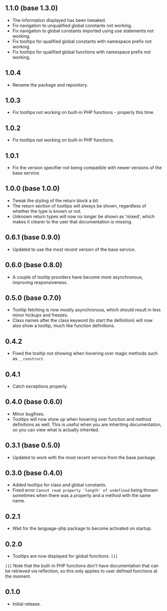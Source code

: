 ## 1.1.0 (base 1.3.0)
* The information displayed has been tweaked.
* Fix navigation to unqualified global constants not working.
* Fix navigation to global constants imported using use statements not working.
* Fix tooltips for qualified global constants with namespace prefix not working.
* Fix tooltips for qualified global functions with namespace prefix not working.

## 1.0.4
* Rename the package and repository.

## 1.0.3
* Fix tooltips not working on built-in PHP functions - properly this time.

## 1.0.2
* Fix tooltips not working on built-in PHP functions.

## 1.0.1
* Fix the version specifier not being compatible with newer versions of the base service.

## 1.0.0 (base 1.0.0)
* Tweak the styling of the return block a bit.
* The return section of tooltips will always be shown, regardless of whether the type is known or not.
* Unknown return types will now no longer be shown as 'mixed', which makes it clearer to the user that documentation is missing.

## 0.6.1 (base 0.9.0)
* Updated to use the most recent version of the base service.

## 0.6.0 (base 0.8.0)
* A couple of tooltip providers have become more asynchronous, improving responsiveness.

## 0.5.0 (base 0.7.0)
* Tooltip fetching is now mostly asynchronous, which should result in less minor hickups and freezes.
* Class names after the class keyword (to start the definition) will now also show a tooltip, much like function definitions.

## 0.4.2
* Fixed the tooltip not showing when hovering over magic methods such as `__construct`.

## 0.4.1
* Catch exceptions properly.

## 0.4.0 (base 0.6.0)
* Minor bugfixes.
* Tooltips will now show up when hovering over function and method definitions as well. This is useful when you are inheriting documentation, so you can view what is actually inherited.

## 0.3.1 (base 0.5.0)
* Updated to work with the most recent service from the base package.

## 0.3.0 (base 0.4.0)
* Added tooltips for class and global constants.
* Fixed error `Cannot read property 'length' of undefined` being thrown sometimes when there was a property and a method with the same name.

## 0.2.1
* Wait for the language-php package to become activated on startup.

## 0.2.0
* Tooltips are now displayed for global functions. `[1]`

`[1]` Note that the built-in PHP functions don't have documentation that can be retrieved via reflection, so this only applies to user defined functions at the moment.

## 0.1.0
* Initial release.
